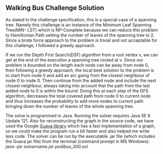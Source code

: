 ## Walking Bus Challenge Solution

As stated in the challenge specification, this is a special case of a spanning tree.
Namely this challenge is an instance of the Minimum Leaf Spanning Tree(MIN-
LST) which is NP-Complete because we can reduce this problem to Hamiltonian
Path setting the number of leaves of the spanning tree to 2. Since a brute force
approach to the problem is trivial and not acceptable for this challenge, I followed
a greedy approach.

If we run the Depth First Search(DSF) algorithm from a root vertex v, we can get
at the end of the execution a spanning tree rooted at v. Since our problem is
bounded on the length each node can be away from node 0, then following a
greedy approach, the local best solution to the problem is to start from node 0 and
add an arc going from the closest neighbour of node 0 to node 0. Then continue
from the added node and include the next closest neighbour, always taking into
account that the path from the last added node to 0 is within the bound. Doing this
at each step of the DFS algorithm, decreases the total covered path from node 0 to
current node and thus increases the probability to add more nodes to current path
bringing down the number of leaves of the whole spanning tree.

The solve is programmed in Java. Running the solver requires Java SE 8 Update
121. Also for reconstructing the graph in the source code, we have used the Google <a href="https://github.com/google/guava/wiki">Guava library</a>
which has a fast implementation of a graph, so we could make the program run a bit faster and also helped me write less code.
The solver can be run by the executable .jar file (which includes the Guava jar file)
from the terminal (command prompt in MS Windows):
_java –jar solvername.jar pedibus_300.sol_